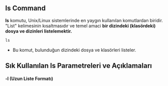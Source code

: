 ## ls Command

**ls** komutu, Unix/Linux sistemlerinde en yaygın kullanılan komutlardan biridir. "List" kelimesinin kısaltmasıdır ve temel amaci **bir dizindeki (klasördeki) dosya ve dizinleri listelemektir.**


```cmd
ls
```
* Bu komut, bulunduğun dizindeki dosya ve klasörleri listeler.


## Sık Kullanılan ls Parametreleri ve Açıklamaları

#### -l (Uzun Liste Formatı)

